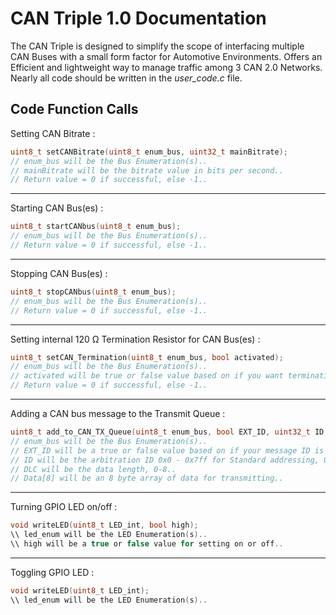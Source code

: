 # CAN Triple 1.0 Documentation

The CAN Triple is designed to simplify the scope of interfacing multiple CAN Buses with a small form factor for Automotive Environments. Offers an Efficient and lightweight way to manage traffic among 3 CAN 2.0 Networks. Nearly all code should be written in the *user_code.c* file.

## Code Function Calls

Setting CAN Bitrate : 
```C
uint8_t setCANBitrate(uint8_t enum_bus, uint32_t mainBitrate);
// enum_bus will be the Bus Enumeration(s)..
// mainBitrate will be the bitrate value in bits per second..
// Return value = 0 if successful, else -1..
```
---
Starting CAN Bus(es) :
```C
uint8_t startCANbus(uint8_t enum_bus);
// enum_bus will be the Bus Enumeration(s)..
// Return value = 0 if successful, else -1..
```
---
Stopping CAN Bus(es) : 
```C
uint8_t stopCANbus(uint8_t enum_bus);
// enum_bus will be the Bus Enumeration(s)..
// Return value = 0 if successful, else -1..
```
---
Setting internal 120 Ω Termination Resistor for CAN Bus(es) : 
```C
uint8_t setCAN_Termination(uint8_t enum_bus, bool activated);
// enum_bus will be the Bus Enumeration(s)..
// activated will be true or false value based on if you want termination enabled..
// Return value = 0 if successful, else -1..
```
---
Adding a CAN bus message to the Transmit Queue : 
```C
uint8_t add_to_CAN_TX_Queue(uint8_t enum_bus, bool EXT_ID, uint32_t ID, uint8_t DLC, uint8_t Data[8]);
// enum_bus will be the Bus Enumeration(s)..
// EXT_ID will be a true or false value based on if your message ID is extended addressing or not..
// ID will be the arbitration ID 0x0 - 0x7ff for Standard addressing, 0x0 - 0x 1FFFFFFF for Extended Addressing..
// DLC will be the data length, 0-8..
// Data[8] will be an 8 byte array of data for transmitting..
```
---
Turning GPIO LED on/off : 
```C
void writeLED(uint8_t LED_int, bool high);
\\ led_enum will be the LED Enumeration(s)..
\\ high will be a true or false value for setting on or off..
```
---
Toggling GPIO LED : 
```C
void writeLED(uint8_t LED_int);
\\ led_enum will be the LED Enumeration(s)..
```


